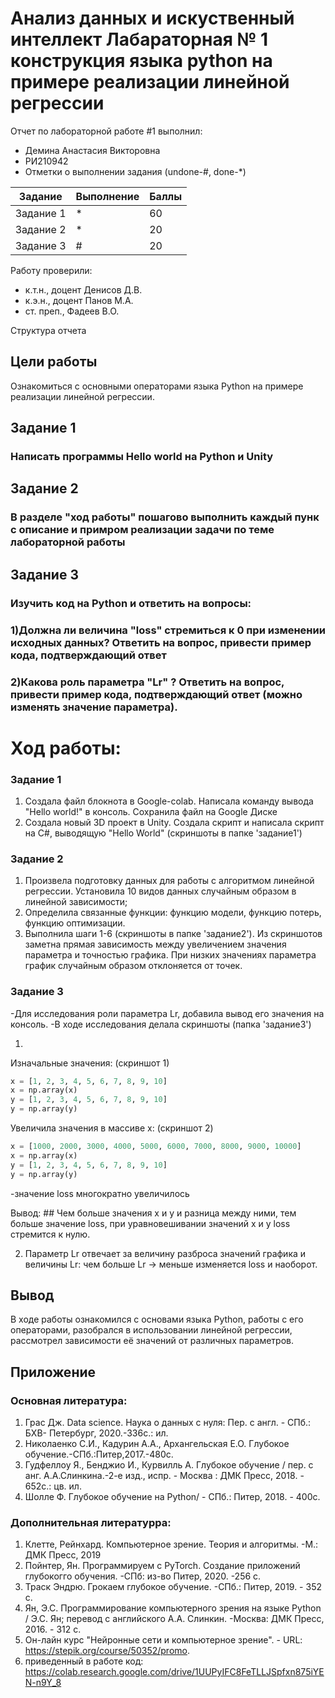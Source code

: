 # Анализ данных и искуственный интеллект Лабараторная № 1 конструкция языка python на примере реализации линейной регрессии
Отчет по лабораторной работе #1 выполнил:
- Демина Анастасия Викторовна
- РИ210942
- Отметки о выполнении задания (undone-#, done-*)

| Задание | Выполнение | Баллы |
| ------ | ------ | ------ |
| Задание 1 | * | 60 |
| Задание 2 | * | 20 |
| Задание 3 | # | 20 |

Работу проверили:
- к.т.н., доцент Денисов Д.В.
- к.э.н., доцент Панов М.А.
- ст. преп., Фадеев В.О.

Структура отчета

## Цели работы
Ознакомиться с основными операторами языка Python на примере реализации линейной регрессии.

## Задание 1
### Написать программы Hello world на Python и Unity

## Задание 2
### В разделе "ход работы" пошагово выполнить каждый пунк с описание и примром реализации задачи по теме лабораторной работы

## Задание 3
### Изучить код на Python и ответить на вопросы:
### 1)Должна ли величина "loss" стремиться к 0 при изменении исходных данных? Ответить на вопрос, привести пример кода, подтверждающий ответ
### 2)Какова роль параметра "Lr" ? Ответить на вопрос, привести пример кода, подтверждающий ответ (можно изменять значение параметра).


# Ход работы:

### Задание 1

1) Создала файл блокнота в Google-colab. Написала команду вывода "Hello world!" в консоль. Сохранила файл на Google Диске 
2) Создала новый 3D проект в Unity. Создала скрипт и написала скрипт на C#, выводящую "Hello World"
(скриншоты в папке 'задание1')

### Задание 2

1) Произвела подготовку данных для работы с алгоритмом линейной регрессии. Установила 10 видов данных случайным образом в линейной зависимости;
2) Определила связанные функции: функцию модели, функцию потерь, функцию оптимизации.
3) Выполнила шаги 1-6 (скриншоты в папке 'задание2'). Из скриншотов заметна прямая зависимость между увеличением значения параметра и точностью графика. При низких значениях параметра график случайным образом отклоняется от точек.

### Задание 3

-Для исследования роли параметра Lr, добавила вывод его значения на консоль.
-В ходе исследования делала скриншоты (папка 'задание3')

1) 

Изначальные значения: (скриншот 1)
```py
x = [1, 2, 3, 4, 5, 6, 7, 8, 9, 10]
x = np.array(x)
y = [1, 2, 3, 4, 5, 6, 7, 8, 9, 10]
y = np.array(y)
```
Увеличила значения в массиве x: (скриншот 2) 
```py
x = [1000, 2000, 3000, 4000, 5000, 6000, 7000, 8000, 9000, 10000]
x = np.array(x)
y = [1, 2, 3, 4, 5, 6, 7, 8, 9, 10]
y = np.array(y)
```
-значение loss многократно увеличилось

Вывод:
    ## Чем больше значения x и y и разница между ними, тем больше значение loss, при уравновешивании значений x и y loss стремится к нулю.

2) Параметр Lr отвечает за величину разброса значений графика и величины Lr: чем больше Lr -> меньше изменяется loss и наоборот.

## Вывод
В ходе работы ознакомился с основами языка Python, работы с его операторами, разобрался в использовании линейной регрессии, рассмотрел зависимости её значений от различных параметров.

## Приложение
### Основная литература:
1) Грас Дж. Data science. Наука о данных с нуля: Пер. с англ. - СПб.: БХВ- Петербург, 2020.-336с.: ил.
2) Николаенко С.И., Кадурин А.А., Архангельская Е.О. Глубокое обучение.-СПб.:Питер,2017.-480с.
3) Гудфеллоу Я., Бенджио И., Курвилль А. Глубокое обучение / пер. с анг.
А.А.Слинкина.-2-е изд., испр. - Москва : ДМК Пресс, 2018. - 652с.: цв. ил.
4) Шолле Ф. Глубокое обучение на Python/ - СПб.: Питер, 2018. - 400с.

### Дополнительная литературра:
1) Клетте, Рейнхард. Компьютерное зрение. Теория и алгоритмы. -М.: ДМК Пресс, 2019
2) Пойнтер, Ян. Программируем с PyTorch. Создание приложений глубокогго обучения. -СПб: из-во Питер, 2020. -256 с.
3) Траск Эндрю. Грокаем глубокое обучение. -СПб.: Питер, 2019. - 352 с.
4) Ян, Э.С. Программирование компьютерного зрения на языке Python / Э.С. Ян; перевод с английского А.А. Слинкин. -Москва: ДМК Пресс, 2016. - 312 с.
5) Он-лайн курс "Нейронные сети и компьютерное зрение". - URL: https://stepik.org/course/50352/promo.
6) приведенный в работе код: https://colab.research.google.com/drive/1UUPyIFC8FeTLLJSpfxn875iYEN-n9Y_8
